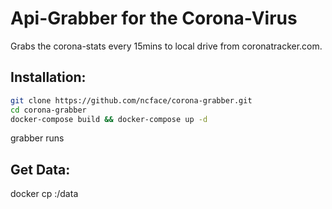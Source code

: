 # Api-Grabber for the Corona-Virus

Grabs the corona-stats every 15mins to local drive from coronatracker.com.

## Installation:
```bash
git clone https://github.com/ncface/corona-grabber.git
cd corona-grabber
docker-compose build && docker-compose up -d
```
grabber runs

## Get Data:
docker cp <containerId>:/data <target-dir>
